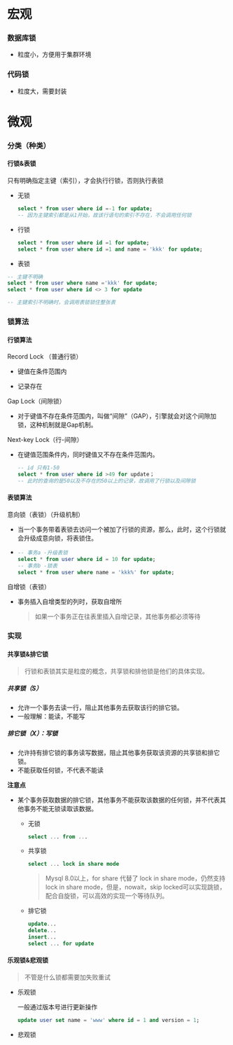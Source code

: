 # 宏观

### 数据库锁

- 粒度小，方便用于集群环境

### 代码锁

- 粒度大，需要封装



# 微观

### 分类（种类）

#### 行锁&表锁

只有明确指定主键（索引），才会执行行锁，否则执行表锁

- 无锁

  ```sql
  select * from user where id =-1 for update;
  -- 因为主键索引都是从1开始，故该行语句的索引不存在，不会调用任何锁
  ```

- 行锁

  ```sql
  select * from user where id =1 for update;
  select * from user where id =1 and name = 'kkk' for update;
  ```

- 表锁

```sql
-- 主键不明确
select * from user where name ='kkk' for update;
select * from user where id <> 3 for update

-- 主键索引不明确时，会调用表锁锁住整张表
```





### 锁算法

#### 行锁算法

Record Lock （普通行锁）

- 键值在条件范围内

- 记录存在

Gap Lock（间隙锁）

- 对于键值不存在条件范围内，叫做“间隙”（GAP），引擎就会对这个间隙加锁，这种机制就是Gap机制。

Next-key Lock（行-间隙）

- 在键值范围条件内，同时键值又不存在条件范围内。

  ```sql
  -- id 只有1-50
  select * from user where id >49 for update；
  -- 此时的查询的是50以及不存在的50以上的记录，故调用了行锁以及间隙锁
  ```

#### 表锁算法

意向锁（表锁）（升级机制）

- 当一个事务带着表锁去访问一个被加了行锁的资源，那么，此时，这个行锁就会升级成意向锁，将表锁住。

- ```sql
  -- 事务a -升级表锁
  select * from user where id = 10 for update;
  -- 事务b -锁表
  select * from user where name = 'kkk%' for update;
  ```

自增锁（表锁）

- 事务插入自增类型的列时，获取自增所

  >如果一个事务正在往表里插入自增记录，其他事务都必须等待



### 实现

#### 共享锁&排它锁

> 行锁和表锁其实是粒度的概念，共享锁和排他锁是他们的具体实现。

##### 共享锁（S）

- 允许一个事务去读一行，阻止其他事务去获取该行的排它锁。
- 一般理解：能读，不能写

##### 排它锁（X）：写锁

- 允许持有排它锁的事务读写数据，阻止其他事务获取该资源的共享锁和排它锁。
- 不能获取任何锁，不代表不能读

**注意点**

- 某个事务获取数据的排它锁，其他事务不能获取该数据的任何锁，并不代表其他事务不能无锁读取该数据。

  - 无锁

    ```sql
    select ... from ...
    ```

  - 共享锁

    ```sql
    select ... lock in share mode
    ```

    > Mysql 8.0以上，for share 代替了 lock in share mode，仍然支持lock in share mode，但是，nowait，skip locked可以实现跳锁，配合自旋锁，可以高效的实现一个等待队列。

  - 排它锁

    ```sql
    update...
    delete...
    insert...
    select ... for update
    ```

#### 乐观锁&悲观锁

> 不管是什么锁都需要加失败重试

- 乐观锁

  一般通过版本号进行更新操作

  ```sql
  update user set name = 'www' where id = 1 and version = 1;
  ```

- 悲观锁